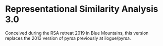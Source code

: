# Representational Similarity Analysis 3.0

Conceived during the RSA retreat 2019 in Blue Mountains,
this version replaces the 2013 version of pyrsa previously at ilogue/pyrsa.
